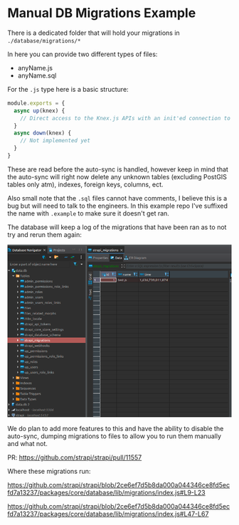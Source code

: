 # Manual DB Migrations Example

There is a dedicated folder that will hold your migrations in `./database/migrations/*`

In here you can provide two different types of files:

- anyName.js
- anyName.sql

For the `.js` type here is a basic structure:

```js
module.exports = {
  async up(knex) {
    // Direct access to the Knex.js APIs with an init'ed connection to the database
  }
  async down(knex) {
    // Not implemented yet
  }
}
```

These are read before the auto-sync is handled, however keep in mind that the auto-sync will right now delete any unknown tables (excluding PostGIS tables only atm), indexes, foreign keys, columns, ect.

Also small note that the `.sql` files cannot have comments, I believe this is a bug but will need to talk to the engineers. In this example repo I've suffixed the name with `.example` to make sure it doesn't get ran.

The database will keep a log of the migrations that have been ran as to not try and rerun them again:

![dbexample](./images/dbexample.png)

We do plan to add more features to this and have the ability to disable the auto-sync, dumping migrations to files to allow you to run them manually and what not.

PR: https://github.com/strapi/strapi/pull/11557

Where these migrations run:

https://github.com/strapi/strapi/blob/2ce6ef7d5b8da000a044346ce8fd5ecfd7a13237/packages/core/database/lib/migrations/index.js#L9-L23

https://github.com/strapi/strapi/blob/2ce6ef7d5b8da000a044346ce8fd5ecfd7a13237/packages/core/database/lib/migrations/index.js#L47-L67
